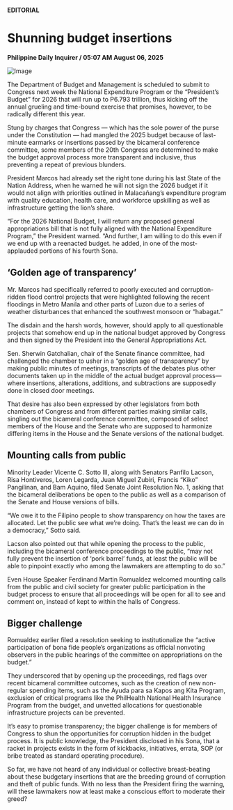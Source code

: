 **EDITORIAL**

# Shunning budget insertions

****Philippine Daily Inquirer / 05:07 AM August 06, 2025****

![Image](https://raw.githubusercontent.com/github-jl14/scrapy_api/refs/heads/main/images/editorial08062025.png)

The Department of Budget and Management is scheduled to submit to Congress next week the National Expenditure Program or the “President’s Budget” for 2026 that will run up to P6.793 trillion, thus kicking off the annual grueling and time-bound exercise that promises, however, to be radically different this year.

Stung by charges that Congress — which has the sole power of the purse under the Constitution — had mangled the 2025 budget because of last-minute earmarks or insertions passed by the bicameral conference committee, some members of the 20th Congress are determined to make the budget approval process more transparent and inclusive, thus preventing a repeat of previous blunders.

President Marcos had already set the right tone during his last State of the Nation Address, when he warned he will not sign the 2026 budget if it would not align with priorities outlined in Malacañang’s expenditure program with quality education, health care, and workforce upskilling as well as infrastructure getting the lion’s share.

“For the 2026 National Budget, I will return any proposed general appropriations bill that is not fully aligned with the National Expenditure Program,” the President warned. “And further, I am willing to do this even if we end up with a reenacted budget. he added, in one of the most-applauded portions of his fourth Sona.

## ‘Golden age of transparency’

Mr. Marcos had specifically referred to poorly executed and corruption-ridden flood control projects that were highlighted following the recent floodings in Metro Manila and other parts of Luzon due to a series of weather disturbances that enhanced the southwest monsoon or “habagat.”

The disdain and the harsh words, however, should apply to all questionable projects that somehow end up in the national budget approved by Congress and then signed by the President into the General Appropriations Act.

Sen. Sherwin Gatchalian, chair of the Senate finance committee, had challenged the chamber to usher in a “golden age of transparency” by making public minutes of meetings, transcripts of the debates plus other documents taken up in the middle of the actual budget approval process—where insertions, alterations, additions, and subtractions are supposedly done in closed door meetings.

That desire has also been expressed by other legislators from both chambers of Congress and from different parties making similar calls, singling out the bicameral conference committee, composed of select members of the House and the Senate who are supposed to harmonize differing items in the House and the Senate versions of the national budget.

## Mounting calls from public

Minority Leader Vicente C. Sotto III, along with Senators Panfilo Lacson, Risa Hontiveros, Loren Legarda, Juan Miguel Zubiri, Francis “Kiko” Pangilinan, and Bam Aquino, filed Senate Joint Resolution No. 1, asking that the bicameral deliberations be open to the public as well as a comparison of the Senate and House versions of bills.

“We owe it to the Filipino people to show transparency on how the taxes are allocated. Let the public see what we’re doing. That’s the least we can do in a democracy,” Sotto said.

Lacson also pointed out that while opening the process to the public, including the bicameral conference proceedings to the public, “may not fully prevent the insertion of ‘pork barrel’ funds, at least the public will be able to pinpoint exactly who among the lawmakers are attempting to do so.”

Even House Speaker Ferdinand Martin Romualdez welcomed mounting calls from the public and civil society for greater public participation in the budget process to ensure that all proceedings will be open for all to see and comment on, instead of kept to within the halls of Congress.

## Bigger challenge

Romualdez earlier filed a resolution seeking to institutionalize the “active participation of bona fide people’s organizations as official nonvoting observers in the public hearings of the committee on appropriations on the budget.”

They underscored that by opening up the proceedings, red flags over recent bicameral committee outcomes, such as the creation of new non-regular spending items, such as the Ayuda para sa Kapos ang Kita Program, exclusion of critical programs like the PhilHealth National Health Insurance Program from the budget, and unvetted allocations for questionable infrastructure projects can be prevented.

It’s easy to promise transparency; the bigger challenge is for members of Congress to shun the opportunities for corruption hidden in the budget process. It is public knowledge, the President disclosed in his Sona, that a racket in projects exists in the form of kickbacks, initiatives, errata, SOP (or bribe treated as standard operating procedure).

So far, we have not heard of any individual or collective breast-beating about these budgetary insertions that are the breeding ground of corruption and theft of public funds. With no less than the President firing the warning, will these lawmakers now at least make a conscious effort to moderate their greed?